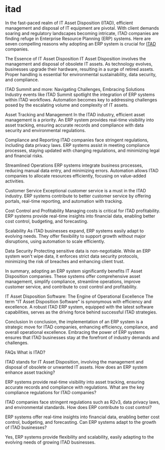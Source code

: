 # itad
In the fast-paced realm of IT Asset Disposition (ITAD), efficient management and disposal of IT equipment are pivotal. With client demands soaring and regulatory landscapes becoming intricate, ITAD companies are finding refuge in Enterprise Resource Planning (ERP) systems. Here are seven compelling reasons why adopting an ERP system is crucial for <a href="https://www.iqreseller.com/why-itad-companies-need-an-erp-system/">ITAD</a> companies.

The Essence of IT Asset Disposition
IT Asset Disposition involves the management and disposal of obsolete IT assets. As technology evolves, businesses upgrade their hardware, resulting in a surge of retired assets. Proper handling is essential for environmental sustainability, data security, and compliance.

ITAD Summit and more: Navigating Challenges, Embracing Solutions
Industry events like ITAD Summit spotlight the integration of ERP systems within ITAD workflows. Automation becomes key to addressing challenges posed by the escalating volume and complexity of IT assets.

Asset Tracking and Management
In the ITAD industry, efficient asset management is a priority. An ERP system provides real-time visibility into asset tracking, ensuring accurate records and compliance with data security and environmental regulations.

Compliance and Reporting
ITAD companies face stringent regulations, including data privacy laws. ERP systems assist in meeting compliance processes, staying updated with changing regulations, and minimizing legal and financial risks.

Streamlined Operations
ERP systems integrate business processes, reducing manual data entry, and minimizing errors. Automation allows ITAD companies to allocate resources efficiently, focusing on value-added activities.

Customer Service
Exceptional customer service is a must in the ITAD industry. ERP systems contribute to better customer service by offering portals, real-time reporting, and automation with tracking.

Cost Control and Profitability
Managing costs is critical for ITAD profitability. ERP systems provide real-time insights into financial data, enabling better cost control, budgeting, and forecasting.

Scalability
As ITAD businesses expand, ERP systems easily adapt to evolving needs. They offer flexibility to support growth without major disruptions, using automation to scale efficiently.

Data Security
Protecting sensitive data is non-negotiable. While an ERP system won't wipe data, it enforces strict data security protocols, minimizing the risk of breaches and enhancing client trust.

In summary, adopting an ERP system significantly benefits IT Asset Disposition companies. These systems offer comprehensive asset management, simplify compliance, streamline operations, improve customer service, and contribute to cost control and profitability.

IT Asset Disposition Software: The Engine of Operational Excellence
The term "IT Asset Disposition Software" is synonymous with efficiency and excellence. A robust ITAD ERP system, equipped with the latest software capabilities, serves as the driving force behind successful ITAD strategies.

Conclusion
In conclusion, the implementation of an ERP system is a strategic move for ITAD companies, enhancing efficiency, compliance, and overall operational excellence. Embracing the power of ERP systems ensures that ITAD businesses stay at the forefront of industry demands and challenges.

FAQs
What is ITAD?

ITAD stands for IT Asset Disposition, involving the management and disposal of obsolete or unwanted IT assets.
How does an ERP system enhance asset tracking?

ERP systems provide real-time visibility into asset tracking, ensuring accurate records and compliance with regulations.
What are the key compliance regulations for ITAD companies?

ITAD companies face stringent regulations such as R2v3, data privacy laws, and environmental standards.
How does ERP contribute to cost control?

ERP systems offer real-time insights into financial data, enabling better cost control, budgeting, and forecasting.
Can ERP systems adapt to the growth of ITAD businesses?

Yes, ERP systems provide flexibility and scalability, easily adapting to the evolving needs of growing ITAD businesses.

